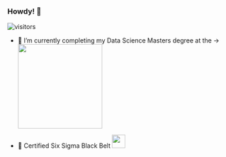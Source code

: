 
### Howdy! 👋

![visitors](https://visitor-badge.glitch.me/badge?page_id=zalvatore.zalvatore&left_color=grey&right_color=blue)
 
- 🌱 I’m currently completing my Data Science Masters degree at the -> <img src = "https://www.sandiego.edu/assets/global/images/logos/logo-usd.png" width = 190px > 
  
- 🔭 Certified Six Sigma Black Belt <img src = "http://www.sixsigmatrainingfree.com/uploads/2/1/7/9/21795380/1447264519.png" width = 30px> 



<!--
**zalvatore/zalvatore** is a ✨ _special_ ✨ repository because its `README.md` (this file) appears on your GitHub profile.

Here are some ideas to get you started:

- 🔭 I’m currently working on ...
- 🌱 I’m currently learning ...
- 👯 I’m looking to collaborate on ...
- 🤔 I’m looking for help with ...
- 💬 Ask me about ...
- 📫 How to reach me: ...
- 😄 Pronouns: ...
- ⚡ Fun fact: ...
-->
